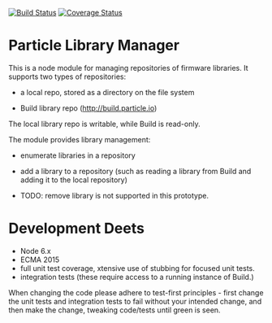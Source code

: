 [![Build Status](https://travis-ci.org/particle-iot/particle-library-manager.svg?branch=master)](https://travis-ci.org/particle-iot/particle-library-manager)
[![Coverage Status](https://coveralls.io/repos/github/particle-iot/particle-library-manager/badge.svg?branch=master)](https://coveralls.io/github/particle-iot/particle-library-manager?branch=master)

# Particle Library Manager

This is a node module for managing repositories of firmware libraries. It supports two types of repositories:

- a local repo, stored as a directory on the file system

- Build library repo (http://build.particle.io)

The local library repo is writable, while Build is read-only.

The module provides library management:

- enumerate libraries in a repository

- add a library to a repository (such as reading a library from Build and adding it to the local repository)

- TODO: remove library is not supported in this prototype.


# Development Deets

- Node 6.x
- ECMA 2015
- full unit test coverage, xtensive use of stubbing for focused unit tests.
- integration tests (these require access to a running instance of Build.)

When changing the code please adhere to test-first principles - first change the unit tests and integration tests to
fail without your intended change, and then make the change, tweaking code/tests until green is seen.
